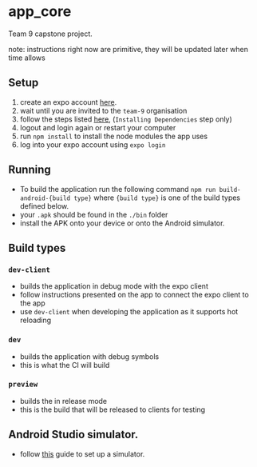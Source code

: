 # app_core
Team 9 capstone project.

note: instructions right now are primitive, they will be updated later when time allows

## Setup
1) create an expo account [here]( https://expo.dev/signup).
2) wait until you are invited to the `team-9` organisation 
3) follow the steps listed [here](https://reactnative.dev/docs/environment-setup?os=macos#installing-dependencies), (`Installing Dependencies` step only)
4) logout and login again or restart your computer
4) run `npm install` to install the node modules the app uses
5) log into your expo account using `expo login`

## Running
- To build the application run the following command `npm run build-android-{build type}` where `{build type}` is one of the build types defined below.
- your `.apk` should be found in the `./bin` folder
- install the APK onto your device or onto the Android simulator.

## Build types

### `dev-client`
- builds the application in debug mode with the expo client
- follow instructions presented on the app to connect the expo client to the app
- use `dev-client` when developing the application as it supports hot reloading

### `dev`
- builds the application with debug symbols
- this is what the CI will build

### `preview`
- builds the in release mode
- this is the build that will be released to clients for testing

## Android Studio simulator.
- follow [this](https://docs.expo.dev/workflow/android-studio-emulator/) guide to set up a simulator.
